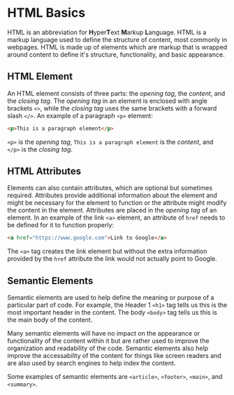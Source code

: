 # HTML Basics

HTML is an abbreviation for **H**yper**T**ext **M**arkup **L**anguage. HTML is a markup language used to define the structure of content, most commonly in webpages. HTML is made up of elements which are markup that is wrapped around content to define it's structure, functionality, and basic appearance.

## HTML Element

An HTML element consists of three parts: the *opening tag*, the *content*, and the *closing tag*. The *opening tag* in an element is enclosed with angle brackets `<>`, while the *closing tag* uses the same brackets with a forward slash `</>`. An example of a paragraph `<p>` element:

```html
<p>This is a paragraph element</p>
```

`<p>` is the *opening tag*, `This is a paragraph element` is the *content*, and `</p>` is the *closing tag*.

## HTML Attributes

Elements can also contain attributes, which are optional but sometimes required. Attributes provide additional information about the element and might be necessary for the element to function or the attribute might modify the content in the element. Attributes are placed in the *opening tag* of an element. In an example of the link `<a>` element, an attribute of `href` needs to be defined for it to function properly:

```html
<a href="https://www.google.com">Link to Google</a>
```

The `<a>` tag creates the link element but without the extra information provided by the `href` attribute the link would not actually point to Google.

## Semantic Elements

Semantic elements are used to help define the meaning or purpose of a particular part of code. For example, the Header 1 `<h1>` tag tells us this is the most important header in the content. The body `<body>` tag tells us this is the main body of the content.

Many semantic elements will have no impact on the appearance or functionality of the content within it but are rather used to improve the organization and readability of the code. Semantic elements also help improve the accessability of the content for things like screen readers and are also used by search engines to help index the content.

Some examples of semantic elements are `<article>`, `<footer>`, `<main>`, and `<summary>`.
